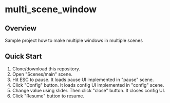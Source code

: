 # multi_scene_window

## Overview
Sample project how to make multiple windows in multiple scenes

## Quick Start
1. Clone/download this repository.
1. Open "Scenes/main" scene.
1. Hit ESC to pause. It loads pause UI implemented in "pause" scene.
1. Click "Config" button. It loads config UI implemented in "config" scene.
1. Change value using slider. Then click "close" button. It closes config UI.
1. Click "Resume" button to resume.
